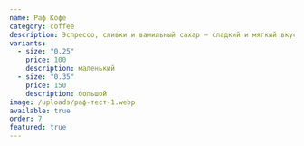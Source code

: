 ```yaml
---
name: Раф Кофе
category: coffee
description: Эспрессо, сливки и ванильный сахар — сладкий и мягкий вкус.
variants:
  - size: "0.25"
    price: 100
    description: маленький
  - size: "0.35"
    price: 150
    description: большой
image: /uploads/раф-тест-1.webp
available: true
order: 7
featured: true
---
```

